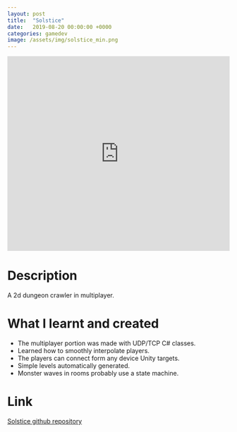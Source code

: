 ```yaml
---
layout: post
title:  "Solstice"
date:   2019-08-20 00:00:00 +0000
categories: gamedev
image: /assets/img/solstice_min.png
---
```


<iframe width="100%" height="442" src="https://www.youtube.com/embed/kQwePlFi8a4" title="YouTube video player" frameborder="0" allow="accelerometer; autoplay; clipboard-write; encrypted-media; gyroscope; picture-in-picture" allowfullscreen></iframe>

# Description

A 2d dungeon crawler in multiplayer.

# What I learnt and created
* The multiplayer portion was made with UDP/TCP C# classes.
* Learned how to smoothly interpolate players.
* The players can connect form any device Unity targets.
* Simple levels automatically generated.
* Monster waves in rooms probably use a state machine.


# Link
[Solstice github repository](https://github.com/jiexdrop/solstice)

